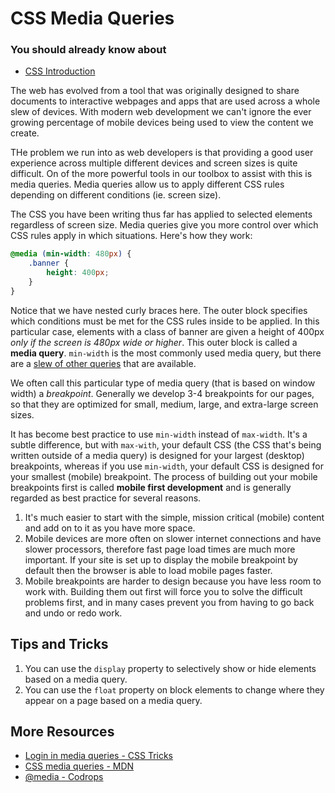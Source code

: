 # CSS Media Queries

### You should already know about
* [CSS Introduction](../css-introduction/README.md)

The web has evolved from a tool that was originally designed to share documents to interactive webpages and apps that are used across a whole slew of devices. With modern web development we can't ignore the ever growing percentage of mobile devices being used to view the content we create.

THe problem we run into as web developers is that providing a good user experience across multiple different devices and screen sizes is quite difficult. On of the more powerful tools in our toolbox to assist with this is media queries. Media queries allow us to apply different CSS rules depending on different conditions (ie. screen size).

The CSS you have been writing thus far has applied to selected elements regardless of screen size. Media queries give you more control over which CSS rules apply in which situations. Here's how they work:

```css
@media (min-width: 480px) {
	.banner {
		height: 400px;
	}
}
```

Notice that we have nested curly braces here. The outer block specifies which conditions must be met for the CSS rules inside to be applied. In this particular case, elements with a class of banner are given a height of 400px *only if the screen is 480px wide or higher*. This outer block is called a **media query**. `min-width` is the most commonly used media query, but there are a [slew of other queries](https://developer.mozilla.org/en-US/docs/Web/Guide/CSS/Media_queries) that are available.

We often call this particular type of media query (that is based on window width) a *breakpoint*. Generally we develop 3-4 breakpoints for our pages, so that they are optimized for small, medium, large, and extra-large screen sizes.

It has become best practice to use `min-width` instead of `max-width`. It's a subtle difference, but with `max-with`, your default CSS (the CSS that's being written outside of a media query) is designed for your largest (desktop) breakpoints, whereas if you use `min-width`, your default CSS is designed for your smallest (mobile) breakpoint. The process of building out your mobile breakpoints first is called **mobile first development** and is generally regarded as best practice for several reasons.

1. It's much easier to start with the simple, mission critical (mobile) content and add on to it as you have more space.
2. Mobile devices are more often on slower internet connections and have slower processors, therefore fast page load times are much more important. If your site is set up to display the mobile breakpoint by default then the browser is able to load mobile pages faster.
3. Mobile breakpoints are harder to design because you have less room to work with. Building them out first will force you to solve the difficult problems first, and in many cases prevent you from having to go back and undo or redo work.

## Tips and Tricks

1. You can use the `display` property to selectively show or hide elements based on a media query.
2. You can use the `float` property on block elements to change where they appear on a page based on a media query.


## More Resources

* [Login in media queries - CSS Tricks](https://css-tricks.com/logic-in-media-queries/)
* [CSS media queries - MDN](https://developer.mozilla.org/en-US/docs/Web/Guide/CSS/Media_queries)
* [@media - Codrops](http://tympanus.net/codrops/css_reference/media/)